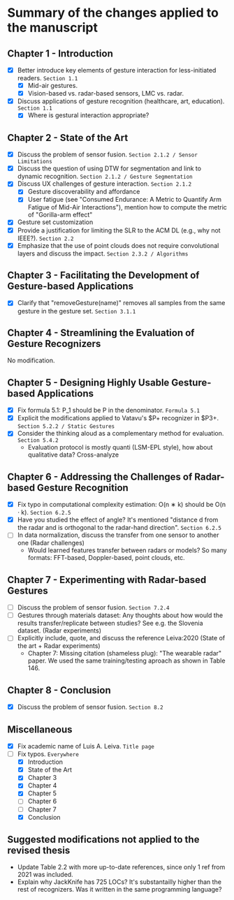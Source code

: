 # Summary of the changes applied to the manuscript
## Chapter 1 - Introduction
- [x] Better introduce key elements of gesture interaction for less-initiated readers. `Section 1.1`
  - [x] Mid-air gestures.
  - [x] Vision-based vs. radar-based sensors, LMC vs. radar.
- [x] Discuss applications of gesture recognition (healthcare, art, education). `Section 1.1`
  - [x] Where is gestural interaction appropriate?

## Chapter 2 - State of the Art
- [x] Discuss the problem of sensor fusion. `Section 2.1.2 / Sensor Limitations`
- [x] Discuss the question of using DTW for segmentation and link to dynamic recognition. `Section 2.1.2 / Gesture Segmentation`
- [x] Discuss UX challenges of gesture interaction. `Section 2.1.2`
  - [x] Gesture discoverability and affordance
  - [x] User fatigue (see "Consumed Endurance: A Metric to Quantify Arm Fatigue of Mid-Air Interactions"), mention how to compute the metric of "Gorilla-arm effect"
- [x] Gesture set customization
- [x] Provide a justification for limiting the SLR to the ACM DL (e.g., why not IEEE?). `Section 2.2`
- [x] Emphasize that the use of point clouds does not require convolutional layers and discuss the impact. `Section 2.3.2 / Algorithms`

## Chapter 3 - Facilitating the Development of Gesture-based Applications
- [x] Clarify that "removeGesture(name)" removes all samples from the same gesture in the gesture set. `Section 3.1.1`

## Chapter 4 - Streamlining the Evaluation of Gesture Recognizers
No modification.

## Chapter 5 - Designing Highly Usable Gesture-based Applications
- [x] Fix formula 5.1: P_1 should be P in the denominator. `Formula 5.1`
- [x] Explicit the modifications applied to Vatavu's $P+ recognizer in $P3+. `Section 5.2.2 / Static Gestures`
- [x] Consider the thinking aloud as a complementary method for evaluation. `Section 5.4.2`
  - Evaluation protocol is mostly quanti (LSM-EPL style), how about qualitative data? Cross-analyze 

## Chapter 6 - Addressing the Challenges of Radar-based Gesture Recognition
- [x] Fix typo in computational complexity estimation: O(n ∗ k) should be O(n · k). `Section 6.2.5`
- [x] Have you studied the effect of angle? It's mentioned "distance d from the radar and is orthogonal to the radar-hand direction". `Section 6.2.5`
- [ ] In data normalization, discuss the transfer from one sensor to another one (Radar challenges)
  - Would learned features transfer between radars or models? So many formats: FFT-based, Doppler-based, point clouds, etc.

## Chapter 7 - Experimenting with Radar-based Gestures
- [ ] Discuss the problem of sensor fusion. `Section 7.2.4`
- [ ] Gestures through materials dataset: Any thoughts about how would the results transfer/replicate between studies? See e.g. the Slovenia dataset. (Radar experiments)
- [ ] Explicitly include, quote, and discuss the reference Leiva:2020 (State of the art + Radar experiments)
  - Chapter 7: Missing citation (shameless plug): "The wearable radar" paper. We used the same training/testing aproach as shown in Table 146.

## Chapter 8 - Conclusion
- [x] Discuss the problem of sensor fusion. `Section 8.2`

## Miscellaneous
- [x] Fix academic name of Luis A. Leiva. `Title page`
- [ ] Fix typos. `Everywhere`
  - [x] Introduction
  - [x] State of the Art
  - [x] Chapter 3
  - [x] Chapter 4
  - [x] Chapter 5
  - [ ] Chapter 6
  - [ ] Chapter 7
  - [x] Conclusion 

## Suggested modifications not applied to the revised thesis
- 	Update Table 2.2 with more up-to-date references, since only 1 ref from 2021 was included.
- 	Explain why JackKnife has 725 LOCs? It's substantailly higher than the rest of recognizers. Was it written in the same programming language?

	

